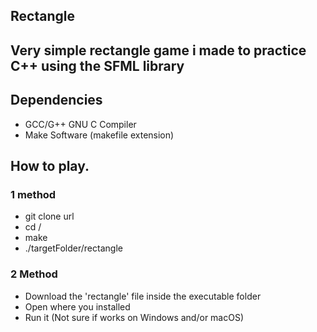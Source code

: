 ## Rectangle

## Very simple rectangle game i made to practice C++ using the SFML library

## Dependencies
* GCC/G++ GNU C Compiler
* Make Software (makefile extension)

## How to play.
### 1 method

* git clone url
* cd /
* make
* ./targetFolder/rectangle

### 2 Method

* Download the 'rectangle' file inside the executable folder
* Open where you installed
* Run it
(Not sure if works on Windows and/or macOS)

